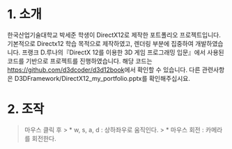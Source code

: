 # 1. 소개

한국산업기술대학교 박세준 학생이 DirectX12로 제작한 포트폴리오 프로젝트입니다.
기본적으로 Directx12 학습 목적으로 제작하였고, 렌더링 부분에 집중하여 개발하였습니다.
프랭크 D.루나의『DirectX 12를 이용한 3D 게임 프로그래밍 입문』에서 사용된 코드를 기반으로 프로젝트를 진행하였습니다.
해당 코드는 <https://github.com/d3dcoder/d3d12book>에서 확인할 수 있습니다.
다른 관련사항은 D3DFramework/DirectX12_my_portfolio.pptx를 확인해주십시요.

# 2. 조작
> 마우스 클릭 후
>       > * w, s, a, d : 상하좌우로 움직인다.
>       > * 마우스 회전 : 카메라를 회전한다.
